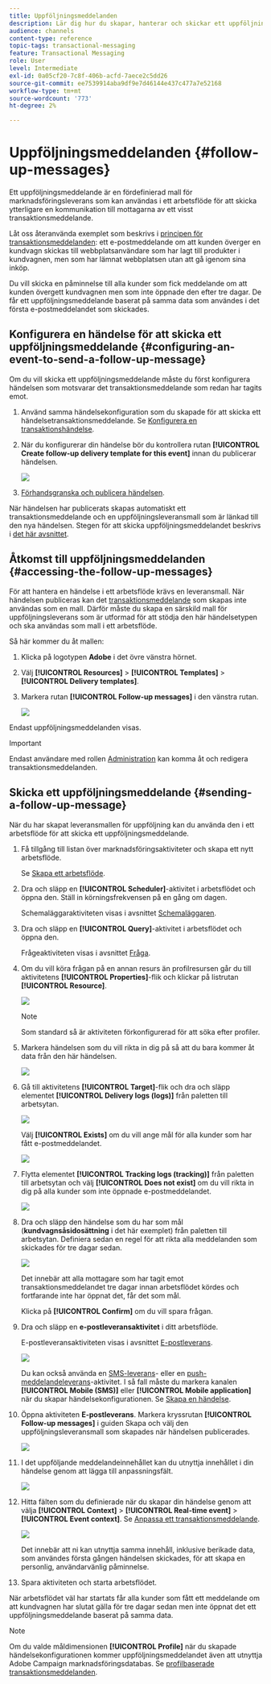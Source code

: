 ```yaml
---
title: Uppföljningsmeddelanden
description: Lär dig hur du skapar, hanterar och skickar ett uppföljningsmeddelande.
audience: channels
content-type: reference
topic-tags: transactional-messaging
feature: Transactional Messaging
role: User
level: Intermediate
exl-id: 0a05cf20-7c8f-406b-acfd-7aece2c5dd26
source-git-commit: ee7539914aba9df9e7d46144e437c477a7e52168
workflow-type: tm+mt
source-wordcount: '773'
ht-degree: 2%

---
```


# Uppföljningsmeddelanden {#follow-up-messages}

Ett uppföljningsmeddelande är en fördefinierad mall för marknadsföringsleverans som kan användas i ett arbetsflöde för att skicka ytterligare en kommunikation till mottagarna av ett visst transaktionsmeddelande.

Låt oss återanvända exemplet som beskrivs i [principen för transaktionsmeddelanden](../../channels/using/getting-started-with-transactional-msg.md#transactional-messaging-operating-principle): ett e-postmeddelande om att kunden överger en kundvagn skickas till webbplatsanvändare som har lagt till produkter i kundvagnen, men som har lämnat webbplatsen utan att gå igenom sina inköp.

Du vill skicka en påminnelse till alla kunder som fick meddelande om att kunden övergett kundvagnen men som inte öppnade den efter tre dagar. De får ett uppföljningsmeddelande baserat på samma data som användes i det första e-postmeddelandet som skickades.

## Konfigurera en händelse för att skicka ett uppföljningsmeddelande {#configuring-an-event-to-send-a-follow-up-message}

Om du vill skicka ett uppföljningsmeddelande måste du först konfigurera händelsen som motsvarar det transaktionsmeddelande som redan har tagits emot.

1. Använd samma händelsekonfiguration som du skapade för att skicka ett händelsetransaktionsmeddelande. Se [Konfigurera en transaktionshändelse](../../channels/using/configuring-transactional-event.md).
1. När du konfigurerar din händelse bör du kontrollera rutan **[!UICONTROL Create follow-up delivery template for this event]** innan du publicerar händelsen.

   ![](assets/message-center_follow-up-checkbox.png)

1. [Förhandsgranska och publicera händelsen](../../channels/using/publishing-transactional-event.md#previewing-and-publishing-the-event).

När händelsen har publicerats skapas automatiskt ett transaktionsmeddelande och en uppföljningsleveransmall som är länkad till den nya händelsen. Stegen för att skicka uppföljningsmeddelandet beskrivs i [det här avsnittet](#sending-a-follow-up-message).

## Åtkomst till uppföljningsmeddelanden {#accessing-the-follow-up-messages}

För att hantera en händelse i ett arbetsflöde krävs en leveransmall. När händelsen publiceras kan det [transaktionsmeddelande](../../channels/using/editing-transactional-message.md) som skapas inte användas som en mall. Därför måste du skapa en särskild mall för uppföljningsleverans som är utformad för att stödja den här händelsetypen och ska användas som mall i ett arbetsflöde.

Så här kommer du åt mallen:

1. Klicka på logotypen **Adobe** i det övre vänstra hörnet.
1. Välj **[!UICONTROL Resources]** > **[!UICONTROL Templates]** > **[!UICONTROL Delivery templates]**.
1. Markera rutan **[!UICONTROL Follow-up messages]** i den vänstra rutan.

   ![](assets/message-center_follow-up-search.png)

Endast uppföljningsmeddelanden visas.

>[!IMPORTANT]
>
>Endast användare med rollen [Administration](../../administration/using/users-management.md#functional-administrators) kan komma åt och redigera transaktionsmeddelanden.

## Skicka ett uppföljningsmeddelande {#sending-a-follow-up-message}

När du har skapat leveransmallen för uppföljning kan du använda den i ett arbetsflöde för att skicka ett uppföljningsmeddelande.

<!--You need to set up a workflow targeting the event corresponding to the transactional message that was already received.-->

1. Få tillgång till listan över marknadsföringsaktiviteter och skapa ett nytt arbetsflöde.

   Se [Skapa ett arbetsflöde](../../automating/using/building-a-workflow.md#creating-a-workflow).

1. Dra och släpp en **[!UICONTROL Scheduler]**-aktivitet i arbetsflödet och öppna den. Ställ in körningsfrekvensen på en gång om dagen.

   Schemaläggaraktiviteten visas i avsnittet [Schemaläggaren](../../automating/using/scheduler.md).

1. Dra och släpp en **[!UICONTROL Query]**-aktivitet i arbetsflödet och öppna den.

   Frågeaktiviteten visas i avsnittet [Fråga](../../automating/using/query.md).

1. Om du vill köra frågan på en annan resurs än profilresursen går du till aktivitetens **[!UICONTROL Properties]**-flik och klickar på listrutan **[!UICONTROL Resource]**.

   ![](assets/message-center_follow-up-query-properties.png)

   >[!NOTE]
   >
   >Som standard så är aktiviteten förkonfigurerad för att söka efter profiler.

1. Markera händelsen som du vill rikta in dig på så att du bara kommer åt data från den här händelsen.

   ![](assets/message-center_follow-up-query-resource.png)

1. Gå till aktivitetens **[!UICONTROL Target]**-flik och dra och släpp elementet **[!UICONTROL Delivery logs (logs)]** från paletten till arbetsytan.

   ![](assets/message-center_follow-up-delivery-logs.png)

   Välj **[!UICONTROL Exists]** om du vill ange mål för alla kunder som har fått e-postmeddelandet.

   ![](assets/message-center_follow-up-delivery-logs-exists.png)

1. Flytta elementet **[!UICONTROL Tracking logs (tracking)]** från paletten till arbetsytan och välj **[!UICONTROL Does not exist]** om du vill rikta in dig på alla kunder som inte öppnade e-postmeddelandet.

   ![](assets/message-center_follow-up-delivery-and-tracking-logs.png)

1. Dra och släpp den händelse som du har som mål (**kundvagnsåsidosättning** i det här exemplet) från paletten till arbetsytan. Definiera sedan en regel för att rikta alla meddelanden som skickades för tre dagar sedan.

   ![](assets/message-center_follow-up-created.png)

   Det innebär att alla mottagare som har tagit emot transaktionsmeddelandet tre dagar innan arbetsflödet kördes och fortfarande inte har öppnat det, får det som mål.

   Klicka på **[!UICONTROL Confirm]** om du vill spara frågan.

1. Dra och släpp en **e-postleveransaktivitet** i ditt arbetsflöde.

   E-postleveransaktiviteten visas i avsnittet [E-postleverans](../../automating/using/email-delivery.md).

   ![](assets/message-center_follow-up-workflow.png)

   Du kan också använda en [SMS-leverans](../../automating/using/sms-delivery.md)- eller en [push-meddelandeleverans](../../automating/using/push-notification-delivery.md)-aktivitet. I så fall måste du markera kanalen **[!UICONTROL Mobile (SMS)]** eller **[!UICONTROL Mobile application]** när du skapar händelsekonfigurationen. Se [Skapa en händelse](../../channels/using/configuring-transactional-event.md#creating-an-event).

1. Öppna aktiviteten **E-postleverans**. Markera kryssrutan **[!UICONTROL Follow-up messages]** i guiden Skapa och välj den uppföljningsleveransmall som skapades när händelsen publicerades.

   ![](assets/message-center_follow-up-template.png)

1. I det uppföljande meddelandeinnehållet kan du utnyttja innehållet i din händelse genom att lägga till anpassningsfält.

   ![](assets/message-center_follow-up-content.png)

1. Hitta fälten som du definierade när du skapar din händelse genom att välja **[!UICONTROL Context]** > **[!UICONTROL Real-time event]** > **[!UICONTROL Event context]**. Se [Anpassa ett transaktionsmeddelande](../../channels/using/editing-transactional-message.md#personalizing-a-transactional-message).

   ![](assets/message-center_follow-up-personalization.png)

   Det innebär att ni kan utnyttja samma innehåll, inklusive berikade data, som användes första gången händelsen skickades, för att skapa en personlig, användarvänlig påminnelse.

1. Spara aktiviteten och starta arbetsflödet.

När arbetsflödet väl har startats får alla kunder som fått ett meddelande om att kundvagnen har slutat gälla för tre dagar sedan men inte öppnat det ett uppföljningsmeddelande baserat på samma data.

>[!NOTE]
>
>Om du valde måldimensionen **[!UICONTROL Profile]** när du skapade händelsekonfigurationen kommer uppföljningsmeddelandet även att utnyttja Adobe Campaign marknadsföringsdatabas. Se [profilbaserade transaktionsmeddelanden](../../channels/using/editing-transactional-message.md#profile-transactional-message-specificities).
